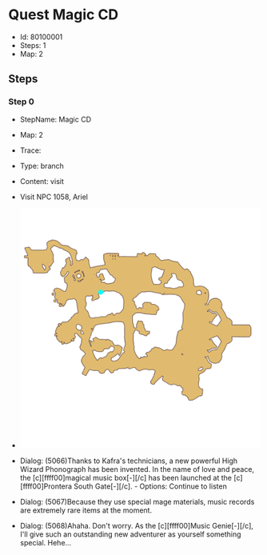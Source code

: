 # Quest Magic CD

- Id: 80100001
- Steps: 1
- Map: 2

## Steps

### Step 0
- StepName:  Magic CD
- Map:  2
- Trace:  
- Type:  branch
- Content:  visit
- Visit NPC 1058, Ariel

- ![images/80100001_0.png](images/80100001_0.png)
- Dialog: (5066)Thanks to Kafra's technicians, a new powerful High Wizard Phonograph has been invented. In the name of love and peace, the [c][ffff00]magical music box[-][/c] has been launched at the [c][ffff00]Prontera South Gate[-][/c]. - Options: Continue to listen
- Dialog: (5067)Because they use special mage materials, music records are extremely rare items at the moment.
- Dialog: (5068)Ahaha. Don't worry. As the [c][ffff00]Music Genie[-][/c], I'll give such an outstanding new adventurer as yourself something special. Hehe… 


